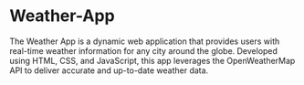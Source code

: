 # Weather-App
The Weather App is a dynamic web application that provides users with real-time weather information for any city around the globe. Developed using HTML, CSS, and JavaScript, this app leverages the OpenWeatherMap API to deliver accurate and up-to-date weather data.
